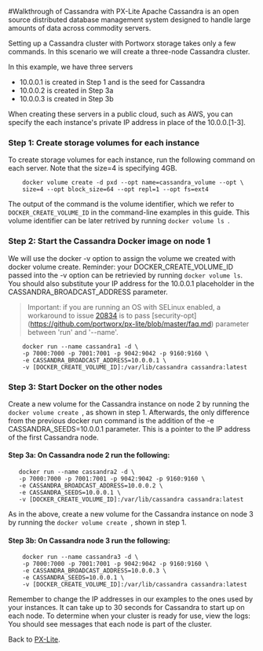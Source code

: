 #Walkthrough of Cassandra with PX-Lite
Apache Cassandra is an open source distributed database management system designed to handle large amounts of data across commodity servers. 

Setting up a Cassandra cluster with Portworx storage takes only a few commands. In this scenario we will create a three-node Cassandra cluster. 

In this example, we have three servers
* 10.0.0.1 is created in Step 1 and is the seed for Cassandra
* 10.0.0.2 is created in Step 3a
* 10.0.0.3 is created in Step 3b
 
When creating these servers in a public cloud, such as AWS, you can specify the each instance's private IP address in place of the 10.0.0.[1-3]. 
 
### Step 1: Create storage volumes for each instance
To create storage volumes for each instance, run the following command on each server. Note that the size=4 is specifying 4GB. 

```
    docker volume create -d pxd --opt name=cassandra_volume --opt \
    size=4 --opt block_size=64 --opt repl=1 --opt fs=ext4
```

The output of the command is the volume identifier, which we refer to ```DOCKER_CREATE_VOLUME_ID``` in the command-line examples in this guide. This volume identifier can be later retrived by running  ```docker volume ls ```. 


### Step 2: Start the Cassandra Docker image on node 1
We will use the docker -v option to assign the volume we created with docker volume create. Reminder: your DOCKER_CREATE_VOLUME_ID passed into the -v option can be retrievied by running ```docker volume ls```. You should also substitute your IP address for the 10.0.0.1 placeholder in the CASSANDRA_BROADCAST_ADDRESS parameter. 

>Important: if you are running an OS with SELinux enabled, a workaround to issue [20834](https://github.com/docker/docker/pull/20834) is to pass [security-opt] (https://github.com/portworx/px-lite/blob/master/faq.md) parameter between 'run' and '--name'.

```
    docker run --name cassandra1 -d \
    -p 7000:7000 -p 7001:7001 -p 9042:9042 -p 9160:9160 \
    -e CASSANDRA_BROADCAST_ADDRESS=10.0.0.1 \
    -v [DOCKER_CREATE_VOLUME_ID]:/var/lib/cassandra cassandra:latest
```

### Step 3: Start Docker on the other nodes 
Create a new volume for the Cassandra instance on node 2 by running the ``docker volume create ``, as shown in step 1. Afterwards, the only difference from the previous docker run command is the addition of the -e CASSANDRA_SEEDS=10.0.0.1 parameter. This is a pointer to the IP address of the first Cassandra node.  
  
#### Step 3a: On Cassandra node 2 run the following:
 ```
    docker run --name cassandra2 -d \
    -p 7000:7000 -p 7001:7001 -p 9042:9042 -p 9160:9160 \
    -e CASSANDRA_BROADCAST_ADDRESS=10.0.0.2 \
    -e CASSANDRA_SEEDS=10.0.0.1 \
    -v [DOCKER_CREATE_VOLUME_ID]:/var/lib/cassandra cassandra:latest
```

As in the above, create a new volume for the Cassandra instance on node 3 by running the ``docker volume create ``, shown in step 1.

#### Step 3b: On Cassandra node 3 run the following:
```
    docker run --name cassandra3 -d \
    -p 7000:7000 -p 7001:7001 -p 9042:9042 -p 9160:9160 \
    -e CASSANDRA_BROADCAST_ADDRESS=10.0.0.3 \
    -e CASSANDRA_SEEDS=10.0.0.1 \
    -v [DOCKER_CREATE_VOLUME_ID]:/var/lib/cassandra cassandra:latest
```
Remember to change the IP addresses in our examples to the ones used by your instances. It can take up to 30 seconds for Cassandra to start up on each node. To determine when your cluster is ready for use, view the logs: You should see messages that each node is part of the cluster.

Back to [PX-Lite](https://github.com/portworx/px-lite/).
